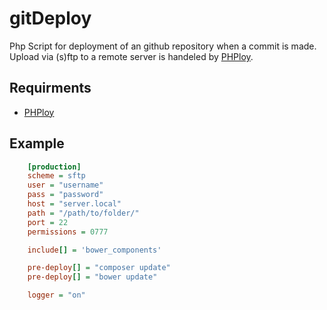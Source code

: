 # gitDeploy

Php Script for deployment of an github repository when a commit is made. Upload via (s)ftp to a remote server is handeled by [PHPloy](https://github.com/banago/PHPloy). 

## Requirments

- [PHPloy](https://github.com/banago/PHPloy)


## Example
	
```ini
	[production]
    scheme = sftp
    user = "username"
    pass = "password"
    host = "server.local"
    path = "/path/to/folder/"
    port = 22
    permissions = 0777

    include[] = 'bower_components'

    pre-deploy[] = "composer update"
    pre-deploy[] = "bower update"

    logger = "on"
```
